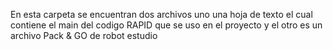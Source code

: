 En esta carpeta se encuentran dos archivos uno una hoja de texto el cual contiene el main del codigo  RAPID  que se uso en el proyecto y el otro es un archivo Pack & GO de robot estudio 
